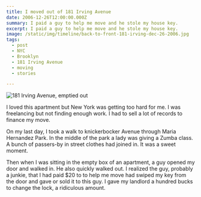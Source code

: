 ```yaml
---
title: I moved out of 181 Irving Avenue
date: 2006-12-26T12:00:00.000Z
summary: I paid a guy to help me move and he stole my house key.
excerpt: I paid a guy to help me move and he stole my house key.
image: /static/img/timeline/back-to-front-181-irving-dec-26-2006.jpg
tags:
  - post 
  - NYC
  - Brooklyn
  - 181 Irving Avenue
  - moving
  - stories

---
```


![181 Irving Avenue, emptied out](/static/img/timeline/back-to-front-181-irving-dec-26-2006.jpg "181 Irving Avenue, emptied out")

I loved this apartment but New York was getting too hard for me. I was freelancing but not finding enough work. I had to sell a lot of records to finance my move.

On my last day, I took a walk to knickerbocker Avenue through Maria Hernandez Park. In the middle of the park a lady was giving a Zumba class. A bunch of passers-by in street clothes had joined in. It was a sweet moment.

Then when I was sitting in the empty box of an apartment, a guy opened my door and walked in. He also quickly walked out. I realized the guy, probably a junkie, that I had paid $20 to to help me move had swiped my key from the door and gave or sold it to this guy. I gave my landlord a hundred bucks to change the lock, a ridiculous amount. 